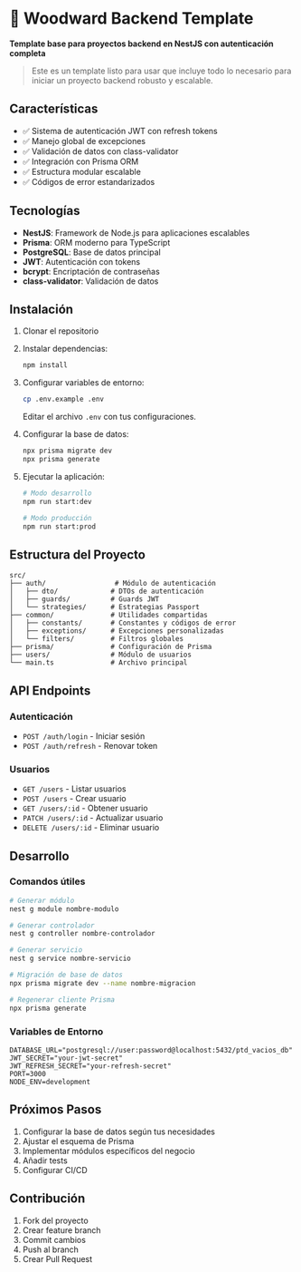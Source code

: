 # 🚀 Woodward Backend Template

**Template base para proyectos backend en NestJS con autenticación completa**

> Este es un template listo para usar que incluye todo lo necesario para iniciar un proyecto backend robusto y escalable.

## Características

- ✅ Sistema de autenticación JWT con refresh tokens
- ✅ Manejo global de excepciones
- ✅ Validación de datos con class-validator
- ✅ Integración con Prisma ORM
- ✅ Estructura modular escalable
- ✅ Códigos de error estandarizados

## Tecnologías

- **NestJS**: Framework de Node.js para aplicaciones escalables
- **Prisma**: ORM moderno para TypeScript
- **PostgreSQL**: Base de datos principal
- **JWT**: Autenticación con tokens
- **bcrypt**: Encriptación de contraseñas
- **class-validator**: Validación de datos

## Instalación

1. Clonar el repositorio
2. Instalar dependencias:
   ```bash
   npm install
   ```

3. Configurar variables de entorno:
   ```bash
   cp .env.example .env
   ```
   Editar el archivo `.env` con tus configuraciones.

4. Configurar la base de datos:
   ```bash
   npx prisma migrate dev
   npx prisma generate
   ```

5. Ejecutar la aplicación:
   ```bash
   # Modo desarrollo
   npm run start:dev
   
   # Modo producción
   npm run start:prod
   ```

## Estructura del Proyecto

```
src/
├── auth/                 # Módulo de autenticación
│   ├── dto/             # DTOs de autenticación
│   ├── guards/          # Guards JWT
│   └── strategies/      # Estrategias Passport
├── common/              # Utilidades compartidas
│   ├── constants/       # Constantes y códigos de error
│   ├── exceptions/      # Excepciones personalizadas
│   └── filters/         # Filtros globales
├── prisma/              # Configuración de Prisma
├── users/               # Módulo de usuarios
└── main.ts              # Archivo principal
```

## API Endpoints

### Autenticación
- `POST /auth/login` - Iniciar sesión
- `POST /auth/refresh` - Renovar token

### Usuarios
- `GET /users` - Listar usuarios
- `POST /users` - Crear usuario
- `GET /users/:id` - Obtener usuario
- `PATCH /users/:id` - Actualizar usuario
- `DELETE /users/:id` - Eliminar usuario

## Desarrollo

### Comandos útiles

```bash
# Generar módulo
nest g module nombre-modulo

# Generar controlador
nest g controller nombre-controlador

# Generar servicio
nest g service nombre-servicio

# Migración de base de datos
npx prisma migrate dev --name nombre-migracion

# Regenerar cliente Prisma
npx prisma generate
```

### Variables de Entorno

```env
DATABASE_URL="postgresql://user:password@localhost:5432/ptd_vacios_db"
JWT_SECRET="your-jwt-secret"
JWT_REFRESH_SECRET="your-refresh-secret"
PORT=3000
NODE_ENV=development
```

## Próximos Pasos

1. Configurar la base de datos según tus necesidades
2. Ajustar el esquema de Prisma
3. Implementar módulos específicos del negocio
4. Añadir tests
5. Configurar CI/CD

## Contribución

1. Fork del proyecto
2. Crear feature branch
3. Commit cambios
4. Push al branch
5. Crear Pull Request
